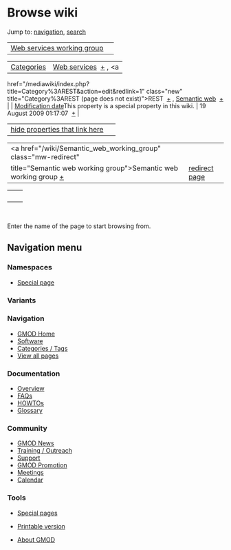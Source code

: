 



<span id="top"></span>




# <span dir="auto">Browse wiki</span>



Jump to: [navigation](#mw-navigation), [search](#p-search)


|  |  |
|----|----|
| [Web services working group](/wiki/Web_services_working_group "Web services working group") |  |

|  |  |
|----|----|
| [Categories](/wiki/Special%3ACategories "Special%3ACategories") | <span class="smwb-value">[Web services](/wiki/Category%3AWeb_services "Category%3AWeb services")  <span class="smwsearch">[+](/wiki/Special%3ASearchByProperty/Web-20services "Special%3ASearchByProperty/Web-20services")</span></span> , <span class="smwb-value"><a
href="/mediawiki/index.php?title=Category%3AREST&amp;action=edit&amp;redlink=1"
class="new" title="Category%3AREST (page does not exist)">REST</a>  <span class="smwsearch">[+](/wiki/Special%3ASearchByProperty/REST "Special%3ASearchByProperty/REST")</span></span> , <span class="smwb-value">[Semantic web](/wiki/Category%3ASemantic_web "Category%3ASemantic web")  <span class="smwsearch">[+](/wiki/Special%3ASearchByProperty/Semantic-20web "Special%3ASearchByProperty/Semantic-20web")</span></span> |
| <span class="smw-highlighter" data-type="1" state="inline" data-title="Property"><span class="smwbuiltin">[Modification date](/wiki/Property:Modification_date "Property:Modification date")</span><span class="smwttcontent">This property is a special property in this wiki.</span></span> | <span class="smwb-value">19 August 2009 01:17:07  <span class="smwsearch">[+](/wiki/Special%3ASearchByProperty/Modification-20date/19-20August-202009-2001:17:07 "Special%3ASearchByProperty/Modification-20date/19-20August-202009-2001:17:07")</span></span> |

<span id="smw_browse_incoming"></span>

|  |  |
|----|----|
| [hide properties that link here](/mediawiki/index.php?title=Special:Browse&offset=0&dir=out&article=Web+services+working+group)  |  |

|  |  |
|----|----|
| <span class="smwb-ivalue"><a href="/wiki/Semantic_web_working_group" class="mw-redirect"
title="Semantic web working group">Semantic web working group</a> <span class="smwbrowse">[+](/wiki/Special%3ABrowse/Semantic-20web-20working-20group "Special%3ABrowse/Semantic-20web-20working-20group")</span></span> | [redirect page](/wiki/Special:ListRedirects "Special:ListRedirects") |

|     |     |
|-----|-----|
|     |     |

 

Enter the name of the page to start browsing from.  








## Navigation menu



### Namespaces

- <span id="ca-nstab-special">[Special
  page](/wiki/Special%3ABrowse/Web_services_working_group "This is a special page, you cannot edit the page itself")</span>


### 

### Variants[](#)









<a href="/wiki/Main_Page"
style="background-image: url(http://gmod.org/images/GMOD-cogs.png);"
title="Visit the main page"></a>


### Navigation



- <span id="n-GMOD-Home">[GMOD Home](/wiki/Main_Page)</span>
- <span id="n-Software">[Software](/wiki/GMOD_Components)</span>
- <span id="n-Categories-.2F-Tags">[Categories /
  Tags](/wiki/Categories)</span>
- <span id="n-View-all-pages">[View all
  pages](/wiki/Special:AllPages)</span>




### Documentation



- <span id="n-Overview">[Overview](/wiki/Overview)</span>
- <span id="n-FAQs">[FAQs](/wiki/Category%3AFAQ)</span>
- <span id="n-HOWTOs">[HOWTOs](/wiki/Category%3AHOWTO)</span>
- <span id="n-Glossary">[Glossary](/wiki/Glossary)</span>




### Community



- <span id="n-GMOD-News">[GMOD News](/wiki/GMOD_News)</span>
- <span id="n-Training-.2F-Outreach">[Training /
  Outreach](/wiki/Training_and_Outreach)</span>
- <span id="n-Support">[Support](/wiki/Support)</span>
- <span id="n-GMOD-Promotion">[GMOD
  Promotion](/wiki/GMOD_Promotion)</span>
- <span id="n-Meetings">[Meetings](/wiki/Meetings)</span>
- <span id="n-Calendar">[Calendar](/wiki/Calendar)</span>




### Tools



- <span id="t-specialpages"><a href="/wiki/Special%3ASpecialPages" accesskey="q"
  title="A list of all special pages [q]">Special pages</a></span>
- <span id="t-print"><a
  href="/mediawiki/index.php?title=Special%3ABrowse/Web_services_working_group&amp;printable=yes"
  rel="alternate" accesskey="p"
  title="Printable version of this page [p]">Printable version</a></span>





- <span id="footer-places-about">[About
  GMOD](/wiki/GMOD%3AAbout "GMOD%3AAbout")</span>

<!-- -->




